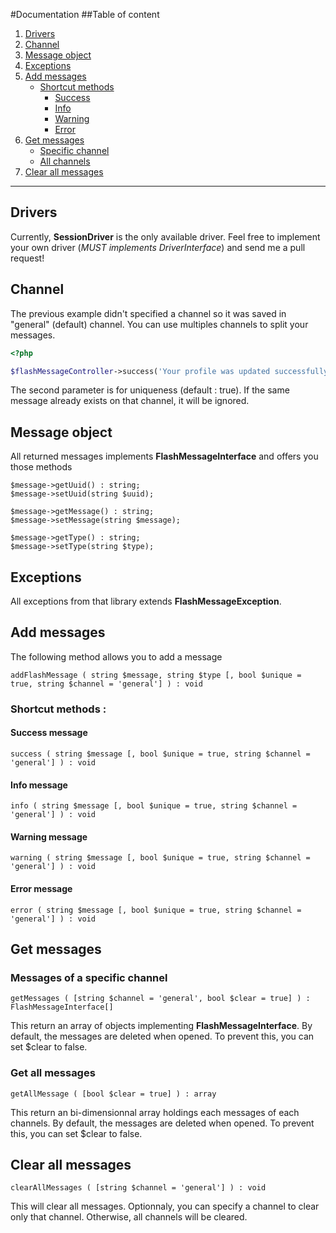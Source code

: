 #Documentation
##Table of content

1. [Drivers](#drivers)
2. [Channel](#channel)
3. [Message object](#message-object)
4. [Exceptions](#exceptions)
5. [Add messages](#add-messages)
    * [Shortcut methods](#add-messages-shortcut-methods)
        * [Success](#add-messages-success)
        * [Info](#add-messages-info)
        * [Warning](#add-messages-warning)
        * [Error](#add-messages-error)
6. [Get messages](#get-messages)
    * [Specific channel](#get-messages-channel)
    * [All channels](#get-all-messages)
7. [Clear all messages](#clear-all-messages)

----

<a name="drivers"></a>
## Drivers
Currently, **SessionDriver** is the only available driver. Feel free to implement your own driver (*MUST implements DriverInterface*) and send me a pull request!

<a name="channel"></a>
## Channel

The previous example didn't specified a channel so it was saved in "general" (default) channel. You can use multiples channels to split your messages.

```php
<?php

$flashMessageController->success('Your profile was updated successfully !', true, 'account.messages');
```

The second parameter is for uniqueness (default : true). If the same message already exists on that channel, it will be ignored.

<a name="message-object"></a>
## Message object

All returned messages implements **FlashMessageInterface** and offers you those methods

```
$message->getUuid() : string;
$message->setUuid(string $uuid);

$message->getMessage() : string;
$message->setMessage(string $message);

$message->getType() : string;
$message->setType(string $type);
```

<a name="exceptions"></a>
## Exceptions
All exceptions from that library extends **FlashMessageException**.

<a name="add-messages"></a>
## Add messages

The following method allows you to add a message

```
addFlashMessage ( string $message, string $type [, bool $unique = true, string $channel = 'general'] ) : void
```
<a name="add-messages-shortcut-methods"></a>
### Shortcut methods :
<a name="add-messages-success"></a>
#### Success message

```
success ( string $message [, bool $unique = true, string $channel = 'general'] ) : void
```
<a name="add-messages-info"></a>
#### Info message

```
info ( string $message [, bool $unique = true, string $channel = 'general'] ) : void
```
<a name="add-messages-warning"></a>
#### Warning message

```
warning ( string $message [, bool $unique = true, string $channel = 'general'] ) : void
```
<a name="add-messages-error"></a>
#### Error message

```
error ( string $message [, bool $unique = true, string $channel = 'general'] ) : void
```
<a name="get-messages"></a>
## Get messages
<a name="get-messages-channel"></a>
### Messages of a specific channel

```
getMessages ( [string $channel = 'general', bool $clear = true] ) : FlashMessageInterface[]
```
This return an array of objects implementing **FlashMessageInterface**. By default, the messages are deleted when opened. To prevent this, you can set $clear to false.

<a name="get-all-messages"></a>
### Get all messages

```
getAllMessage ( [bool $clear = true] ) : array
```
This return an bi-dimensionnal array holdings each messages of each channels. By default, the messages are deleted when opened. To prevent this, you can set $clear to false.

<a name="clear-all-messages"></a>
## Clear all messages

```
clearAllMessages ( [string $channel = 'general'] ) : void
```

This will clear all messages. Optionnaly, you can specify a channel to clear only that channel. Otherwise, all channels will be cleared.
